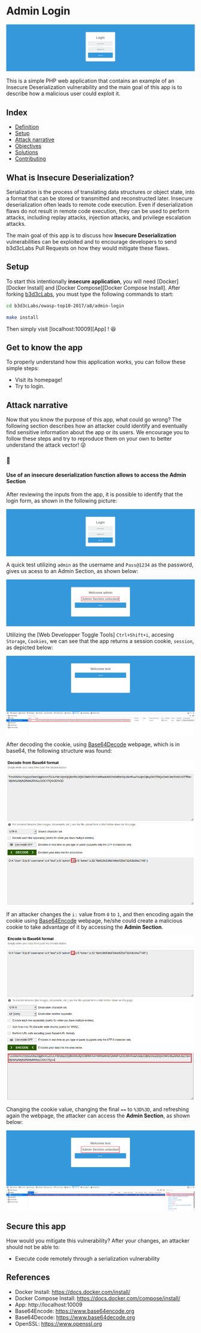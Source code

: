 # Admin Login

<p align="center">
    <img src="images/blog-fe.png"/>
</p>

This is a simple PHP web application that contains an example of an Insecure Deserialization vulnerability and the main goal of this app is to describe how a malicious user could exploit it.

## Index

- [Definition](#what-is-xxe)
- [Setup](#setup)
- [Attack narrative](#attack-narrative)
- [Objectives](#secure-this-app)
- [Solutions](#pr-solutions)
- [Contributing](#contributing)

## What is Insecure Deserialization?

Serialization is the process of translating data structures or object state, into a format that can be stored or transmitted and reconstructed later. Insecure deserialization often leads to remote code execution. Even if deserialization flaws do not result in remote code execution, they can be used to perform attacks, including replay attacks, injection attacks, and privilege escalation attacks.

The main goal of this app is to discuss how **Insecure Deserialization** vulnerabilities can be exploited and to encourage developers to send b3d3cLabs Pull Requests on how they would mitigate these flaws.

## Setup

To start this intentionally **insecure application**, you will need [Docker][Docker Install] and [Docker Compose][Docker Compose Install]. After forking [b3d3cLabs](https://github.com/b3d3c/b3d3cLabs), you must type the following commands to start:

```sh
cd b3d3cLabs/owasp-top10-2017/a8/admin-login
```

```sh
make install
```

Then simply visit [localhost:10009][App] ! 😆

## Get to know the app

To properly understand how this application works, you can follow these simple steps:

- Visit its homepage!
- Try to login.

## Attack narrative

Now that you know the purpose of this app, what could go wrong? The following section describes how an attacker could identify and eventually find sensitive information about the app or its users. We encourage you to follow these steps and try to reproduce them on your own to better understand the attack vector! 😜

### 👀

#### Use of an insecure deserialization function allows to access the Admin Section

After reviewing the inputs from the app, it is possible to identify that the login form, as shown in the following picture:

<img src="images/blog-fe.png" align="center"/>

A quick test utilizing `admin` as the username and `Pass@1234` as the password, gives us acess to an Admin Section, as shown below:

<img src="images/attack-1.png" align="center"/>

Utilizing the [Web Developper Toggle Tools] `Ctrl+Shift+i`, accesing `Storage`, `Cookies`, we can see that the app returns a session cookie, `session`, as depicted below:

<img src="images/attack-2.png" align="center"/>

After decoding the cookie, using [Base64Decode](https://www.base64decode.org/) webpage, which is in base64, the following structure was found:

<img src="images/attack-3.png" align="center"/>

If an attacker changes the `i:` value from `0` to `1`, and then encoding again the cookie using [Base64Encode](https://www.base64encode.org/) webpage, he/she could create a malicious cookie to take advantage of it by accessing the **Admin Section**.

<img src="images/attack-4.png" align="center"/>

Changing the cookie value, changing the final `==` to `%3D%3D`, and refreshing again the webpage, the attacker can access the **Admin Section**, as shown below:

<img src="images/attack-5.png" align="center"/>

## Secure this app

How would you mitigate this vulnerability? After your changes, an attacker should not be able to:

* Execute code remotely through a serialization vulnerability

## References

* Docker Install:  https://docs.docker.com/install/
* Docker Compose Install: https://docs.docker.com/compose/install/
* App: http://localhost:10009
* Base64Encode: https://www.base64encode.org
* Base64Decode: https://www.base64decode.org
* OpenSSL: https://www.openssl.org
